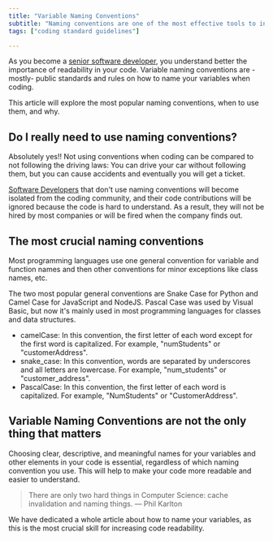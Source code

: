 ```yaml
---
title: "Variable Naming Conventions"
subtitle: "Naming conventions are one of the most effective tools to increase code readability; almost every company has one, and you should as well."
tags: ["coding standard guidelines"]

---
```


As you become a [senior software developer](https://4geeksacademy.com/us/coding-bootcamps/part-time-full-stack-developer), you understand better the importance of readability in your code. Variable naming conventions are -mostly- public standards and rules on how to name your variables when coding.

This article will explore the most popular naming conventions, when to use them, and why.

## Do I really need to use naming conventions?

Absolutely yes!! Not using conventions when coding can be compared to not following the driving laws: You can drive your car without following them, but you can cause accidents and eventually you will get a ticket.

[Software Developers](https://4geeks.com/read/full-stack) that don't use naming conventions will become isolated from the coding community, and their code contributions will be ignored because the code is hard to understand. As a result, they will not be hired by most companies or will be fired when the company finds out.

## The most crucial naming conventions

Most programming languages use one general convention for variable and function names and then other conventions for minor exceptions like class names, etc.

The two most popular general conventions are Snake Case for Python and Camel Case for JavaScript and NodeJS. Pascal Case was used by Visual Basic, but now it's mainly used in most programming languages for classes and data structures.

- camelCase: In this convention, the first letter of each word except for the first word is capitalized. For example, "numStudents" or "customerAddress". 
- snake_case: In this convention, words are separated by underscores and all letters are lowercase. For example, "num_students" or "customer_address". <!-- You can read more about the Snake Case naming convention [here](/lesson/snake-case-variable-naming-convention). -->
- PascalCase: In this convention, the first letter of each word is capitalized. For example, "NumStudents" or "CustomerAddress".

## Variable Naming Conventions are not the only thing that matters

Choosing clear, descriptive, and meaningful names for your variables and other elements in your code is essential, regardless of which naming convention you use. This will help to make your code more readable and easier to understand.

> There are only two hard things in Computer Science: cache invalidation and naming things. — Phil Karlton

We have dedicated a whole article about how to name your variables, as this is the most crucial skill for increasing code readability.

